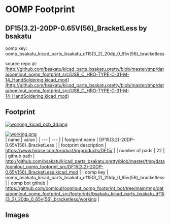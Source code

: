 # OOMP Footprint  
## DF15(3.2)-20DP-0.65V(56)_BracketLess  by bsakatu  
  
oomp key: oomp_bsakatu_kicad_parts_bsakatu_df15(3_2)_20dp_0_65v(56)_bracketless  
  
source repo at: [http://github.com/bsakatu/kicad_parts_bsakatu.pretty/blob/master/tmp/data/oomlout_oomp_footprint_src/USB_C_HRO-TYPE-C-31-M-14_HandSoldering.kicad_mod](http://github.com/bsakatu/kicad_parts_bsakatu.pretty/blob/master/tmp/data/oomlout_oomp_footprint_src/USB_C_HRO-TYPE-C-31-M-14_HandSoldering.kicad_mod)  
## Footprint  
  
[![working_kicad_pcb_3d.png](working_kicad_pcb_3d_600.png)](working_kicad_pcb_3d.png)  
  
[![working.png](working_600.png)](working.png)  
| name | value | 
| --- | --- | 
| footprint name | DF15(3.2)-20DP-0.65V(56)_BracketLess | 
| footprint description | https://www.hirose.com/product/jp/products/DF15/ | 
| number of pads | 22 | 
| github path | http://github.com/bsakatu/kicad_parts_bsakatu.pretty/blob/master/tmp/data/oomlout_oomp_footprint_src/DF15(3.2)-20DP-0.65V(56)_BracketLess.kicad_mod | 
| oomp key | oomp_bsakatu_kicad_parts_bsakatu_df15(3_2)_20dp_0_65v(56)_bracketless | 
| oomp bot github | https://github.com/oomlout/oomlout_oomp_footprint_bot/tree/main/tmp/data/oomlout_oomp_footprint_src/footprints/bsakatu_kicad_parts_bsakatu_df15(3_2)_20dp_0_65v(56)_bracketless/working | 
## Images  
